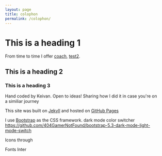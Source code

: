 ```yaml
---
layout: page
title: colophon
permalink: /colophon/
---
```



# This is a heading 1
From time to time I offer [coach](/coach), [test2](/coach).

## This is a heading 2

### This is a heading 3

Hand coded by Keivan. Open to ideas! Sharing how I did it in case you're on a similiar journey

This site was built on [Jekyll](https://jekyllrb.com/) and hosted on [GitHub Pages](https://pages.github.com/)

I use [Bootstrap](https://getbootstrap.com/) as the CSS framework.
dark mode color switcher
https://github.com/404GamerNotFound/bootstrap-5.3-dark-mode-light-mode-switch

Icons through 

Fonts
Inter

